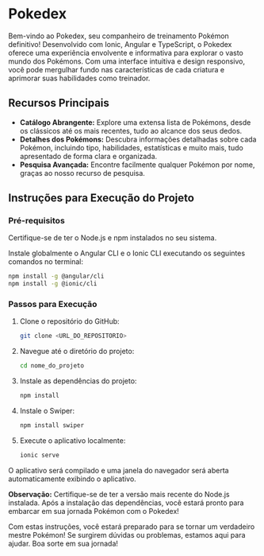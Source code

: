 
# Pokedex

Bem-vindo ao Pokedex, seu companheiro de treinamento Pokémon definitivo! Desenvolvido com Ionic, Angular e TypeScript, o Pokedex oferece uma experiência envolvente e informativa para explorar o vasto mundo dos Pokémons. Com uma interface intuitiva e design responsivo, você pode mergulhar fundo nas características de cada criatura e aprimorar suas habilidades como treinador.

## Recursos Principais

- **Catálogo Abrangente:** Explore uma extensa lista de Pokémons, desde os clássicos até os mais recentes, tudo ao alcance dos seus dedos.
- **Detalhes dos Pokémons:** Descubra informações detalhadas sobre cada Pokémon, incluindo tipo, habilidades, estatísticas e muito mais, tudo apresentado de forma clara e organizada.
- **Pesquisa Avançada:** Encontre facilmente qualquer Pokémon por nome, graças ao nosso recurso de pesquisa.

## Instruções para Execução do Projeto

### Pré-requisitos

Certifique-se de ter o Node.js e npm instalados no seu sistema.

Instale globalmente o Angular CLI e o Ionic CLI executando os seguintes comandos no terminal:

```bash
npm install -g @angular/cli
npm install -g @ionic/cli
```

### Passos para Execução

1. Clone o repositório do GitHub:
   ```bash
   git clone <URL_DO_REPOSITORIO>
   ```
2. Navegue até o diretório do projeto:
   ```bash
   cd nome_do_projeto
   ```
3. Instale as dependências do projeto:
   ```bash
   npm install
   ```
4. Instale o Swiper:
   ```bash
   npm install swiper
   ```
5. Execute o aplicativo localmente:
   ```bash
   ionic serve
   ```

O aplicativo será compilado e uma janela do navegador será aberta automaticamente exibindo o aplicativo.

**Observação:** Certifique-se de ter a versão mais recente do Node.js instalada. Após a instalação das dependências, você estará pronto para embarcar em sua jornada Pokémon com o Pokedex!

Com estas instruções, você estará preparado para se tornar um verdadeiro mestre Pokémon! Se surgirem dúvidas ou problemas, estamos aqui para ajudar. Boa sorte em sua jornada!
